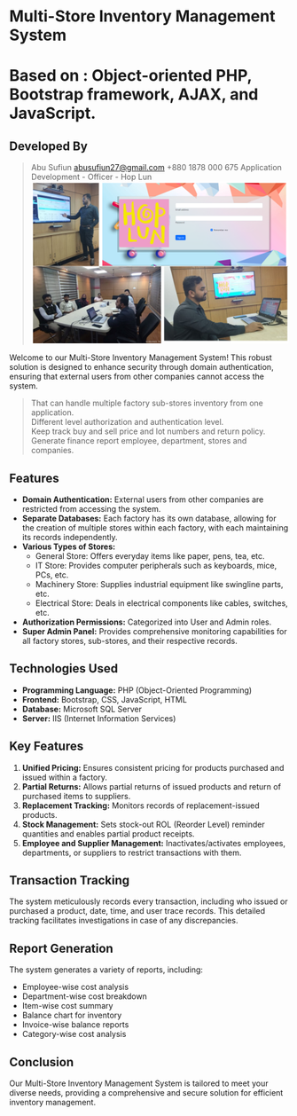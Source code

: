 # Multi-Store Inventory Management System
# Based on : Object-oriented PHP, Bootstrap framework, AJAX, and JavaScript.<br>
## Developed By
>Abu Sufiun
>abusufiun27@gmail.com
>+880 1878 000 675
>Application Development - Officer - Hop Lun 
![alt text](./README/1.png)

Welcome to our Multi-Store Inventory Management System! This robust solution is designed to enhance security through domain authentication, ensuring that external users from other companies cannot access the system.
>That can handle multiple factory sub-stores inventory from one application. <br>
> Different level authorization and authentication level.<br>
> Keep track buy and sell price and lot numbers and return policy.<br>
> Generate finance report employee, department, stores and companies.

## Features

- **Domain Authentication:** External users from other companies are restricted from accessing the system.
- **Separate Databases:** Each factory has its own database, allowing for the creation of multiple stores within each factory, with each maintaining its records independently.
- **Various Types of Stores:**
  - General Store: Offers everyday items like paper, pens, tea, etc.
  - IT Store: Provides computer peripherals such as keyboards, mice, PCs, etc.
  - Machinery Store: Supplies industrial equipment like swingline parts, etc.
  - Electrical Store: Deals in electrical components like cables, switches, etc.
- **Authorization Permissions:** Categorized into User and Admin roles.
- **Super Admin Panel:** Provides comprehensive monitoring capabilities for all factory stores, sub-stores, and their respective records.

## Technologies Used

- **Programming Language:** PHP (Object-Oriented Programming)
- **Frontend:** Bootstrap, CSS, JavaScript, HTML
- **Database:** Microsoft SQL Server
- **Server:** IIS (Internet Information Services)

## Key Features

1. **Unified Pricing:** Ensures consistent pricing for products purchased and issued within a factory.
2. **Partial Returns:** Allows partial returns of issued products and return of purchased items to suppliers.
3. **Replacement Tracking:** Monitors records of replacement-issued products.
4. **Stock Management:** Sets stock-out ROL (Reorder Level) reminder quantities and enables partial product receipts.
5. **Employee and Supplier Management:** Inactivates/activates employees, departments, or suppliers to restrict transactions with them.

## Transaction Tracking

The system meticulously records every transaction, including who issued or purchased a product, date, time, and user trace records. This detailed tracking facilitates investigations in case of any discrepancies.

## Report Generation

The system generates a variety of reports, including:
- Employee-wise cost analysis
- Department-wise cost breakdown
- Item-wise cost summary
- Balance chart for inventory
- Invoice-wise balance reports
- Category-wise cost analysis

## Conclusion

Our Multi-Store Inventory Management System is tailored to meet your diverse needs, providing a comprehensive and secure solution for efficient inventory management.


